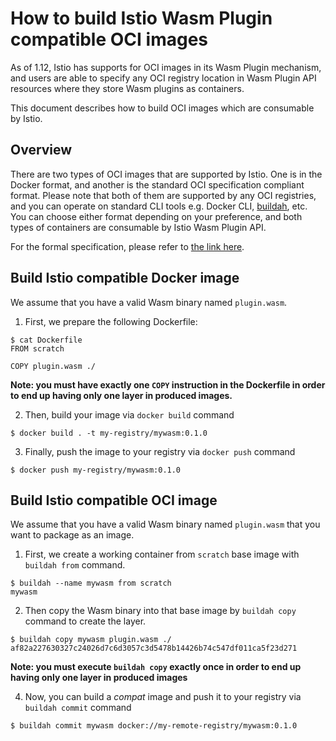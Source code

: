 # How to build Istio Wasm Plugin compatible OCI images

As of 1.12, Istio has supports for OCI images in its Wasm Plugin mechanism, and users are able to specify any OCI registry location in Wasm Plugin API resources where they store Wasm plugins as containers.

This document describes how to build OCI images which are consumable by Istio.

## Overview

There are two types of OCI images that are supported by Istio. One is in the Docker format, and another is the standard OCI specification compliant format. Please note that both of them are supported by any OCI registries, and you can operate on standard CLI tools e.g. Docker CLI, [buildah](https://buildah.io/), etc. You can choose either format depending on your preference, and both types of containers are consumable by Istio Wasm Plugin API.

For the formal specification, please refer to [the link here](https://github.com/solo-io/wasm/blob/master/spec/spec-compat.md).

## Build Istio compatible Docker image 

We assume that you have a valid Wasm binary named `plugin.wasm`.

1. First, we prepare the following Dockerfile:

```
$ cat Dockerfile
FROM scratch

COPY plugin.wasm ./
```

**Note: you must have exactly one `COPY` instruction in the Dockerfile in order to end up having only one layer in produced images.**

2. Then, build your image via `docker build` command

```
$ docker build . -t my-registry/mywasm:0.1.0
```

3. Finally, push the image to your registry via `docker push` command

```
$ docker push my-registry/mywasm:0.1.0
```

## Build Istio compatible OCI image

We assume that you have a valid Wasm binary named `plugin.wasm` that you want to package as an image.

1. First, we create a working container from `scratch` base image with `buildah from` command.

```
$ buildah --name mywasm from scratch
mywasm
```

2. Then copy the Wasm binary into that base image by `buildah copy` command to create the layer.

```
$ buildah copy mywasm plugin.wasm ./
af82a227630327c24026d7c6d3057c3d5478b14426b74c547df011ca5f23d271
```

**Note: you must execute `buildah copy` exactly once in order to end up having only one layer in produced images**

4. Now, you can build a *compat* image and push it to your registry via `buildah commit` command

```
$ buildah commit mywasm docker://my-remote-registry/mywasm:0.1.0
```
